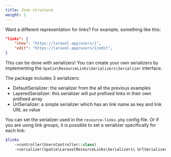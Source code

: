 ```yaml
---
title: Json structure
weight: 1
---
```


Want a different representation for links? For example, something like this:

```json
"links": {
    "show": "https://laravel.app/users/1",
    "edit": "https://laravel.app/users/1/edit",
}
```

This can be done with serializers! You can create your own serializers by implementing the `Spatie\ResourceLinks\Serializers\Serializer` interface.

The package includes 3 serializers:

- DefaultSerializer: the serializer from the all the previous examples
- LayeredSerializer: this serializer will put prefixed links in their own prefixed array
- UrlSerializer: a simple serializer which has an link name as key and link URL as value

You can set the serializer used in the `resource-links.php` config file. Or if you are using link groups, it is possible to set a serializer specifically for each link:

```php
$links
    ->controller(UsersController::class)
    ->serializer(Spatie\LaravelResourceLinks\Serializers\ UrlSerializer::class);
```
